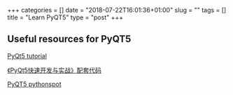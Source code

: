 +++
categories = []
date = "2018-07-22T16:01:36+01:00"
slug = ""
tags = []
title = "Learn PyQT5"
type = "post"
+++

## Useful resources for PyQT5

[PyQt5 tutorial](http://zetcode.com/gui/pyqt5/)

[《PyQt5快速开发与实战》配套代码](https://github.com/cxinping/PyQt5)

[PyQT5 pythonspot](https://pythonspot.com/en/pyqt5/)